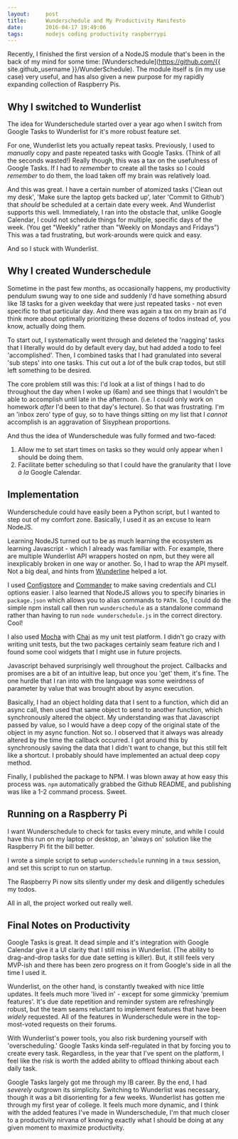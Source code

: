 ```yaml
---
layout:     post
title:      Wunderschedule and My Productivity Manifesto
date:       2016-04-17 19:49:06
tags:       nodejs coding productivity raspberrypi
---
```


Recently, I finished the first version of a NodeJS module that's been in the back of my mind for some time: [Wunderschedule](https://github.com/{{ site.github_username }}/WunderSchedule). The module itself is (in my use case) very useful, and has also given a new purpose for my rapidly expanding collection of Raspberry Pis. 

## Why I switched to Wunderlist

The idea for Wunderschedule started over a year ago when I switch from Google Tasks to Wunderlist for it's more robust feature set.

For one, Wunderlist lets you actually repeat tasks. Previously, I used to *manually* copy and paste repeated tasks with Google Tasks. (Think of all the seconds wasted!) Really though, this was a tax on the usefulness of Google Tasks. If I had to *remember* to create all the tasks so I could *remember* to do them, the load taken off my brain was relatively load.

And this was great. I have a certain number of atomized tasks ('Clean out my desk', 'Make sure the laptop gets backed up', later 'Commit to Github') that *should* be scheduled at a certain date every week. And Wunderlist supports this well. Immediately, I ran into the obstacle that, unlike Google Calendar, I could not schedule things for multiple, specific days of the week. (You get "Weekly" rather than "Weekly on Mondays and Fridays") This was a tad frustrating, but work-arounds were quick and easy.

And so I stuck with Wunderlist.
<!--break-->
## Why I created Wunderschedule

Sometime in the past few months, as occasionally happens, my productivity pendulum swung way to one side and suddenly I'd have something absurd like *18* tasks for a given weekday that were just repeated tasks - not even specific to that particular day. And there was again a tax on my brain as I'd think more about optimally prioritizing these dozens of todos instead of, you know, actually doing them.

To start out, I systematically went through and deleted the 'nagging' tasks that I literally would do by default every day, but had added a todo to feel 'accomplished'. Then, I combined tasks that I had granulated into several 'sub steps' into one tasks. This cut out a *lot* of the bulk crap todos, but still left something to be desired.

The core problem still was this: I'd look at a list of things I had to do throughout the day when I woke up (6am) and see things that I wouldn't be able to accomplish until late in the afternoon. (i.e. I could only work on homework *after* I'd been to that day's lecture). So that was frustrating. I'm an 'inbox zero' type of guy, so to have things sitting on my list that I *cannot* accomplish is an aggravation of Sisyphean proportions.

And thus the idea of Wunderschedule was fully formed and two-faced:

  1. Allow me to set start times on tasks so they would only appear when I should be doing them.
  2. Facilitate better scheduling so that I could have the granularity that I love *à la* Google Calendar.

## Implementation

Wunderschedule could have easily been a Python script, but I wanted to step out of my comfort zone. Basically, I used it as an excuse to learn NodeJS.

Learning NodeJS turned out to be as much learning the ecosystem as learning Javascript - which I already was familiar with. For example, there are multiple Wunderlist API wrappers hosted on npm, but they were all inexplicably broken in one way or another. So, I had to wrap the API myself. Not a big deal, and hints from [Wunderline](https://www.npmjs.com/package/wunderline) helped a lot.

I used [Configstore](https://www.npmjs.com/package/configstore) and [Commander](https://www.npmjs.com/package/commander) to make saving credentials and CLI options easier. I also learned that NodeJS allows you to specify binaries in `package.json` which allows you to alias commands to `PATH`. So, I could do the simple npm install call then run `wunderschedule` as a standalone command rather than having to run `node wunderschedule.js` in the correct directory. Cool!

I also used [Mocha](https://www.npmjs.com/package/mocha) with [Chai](https://www.npmjs.com/package/chai) as my unit test platform. I didn't go crazy with writing unit tests, but the two packages certainly seam feature rich and I found some cool widgets that I might use in future projects.

Javascript behaved surprisingly well throughout the project. Callbacks and promises are a bit of an intuitive leap, but once you 'get' them, it's fine. The one hurdle that I ran into with the language was some weirdness of parameter by value that was brought about by async execution. 

Basically, I had an object holding data that I sent to a function, which did an async call, then used that same object to send to another function, which synchronously altered the object. My understanding was that Javascript passed by value, so I would have a deep copy of the original state of the object in my async function. Not so. I observed that it always was already altered by the time the callback occurred. I got around this by synchronously saving the data that I didn't want to change, but this still felt like a shortcut. I probably should have implemented an actual deep copy method.

Finally, I published the package to NPM. I was blown away at how easy this process was. `npm` automatically grabbed the Github README, and publishing was like a 1-2 command process. Sweet.

## Running on a Raspberry Pi

I want Wunderschedule to check for tasks every minute, and while I could have this run on my laptop or desktop, an 'always on' solution like the Raspberry Pi fit the bill better.

I wrote a simple script to setup `wunderschedule` running in a `tmux` session, and set this script to run on startup.

The Raspberry Pi now sits silently under my desk and diligently schedules my todos. 

All in all, the project worked out really well.

## Final Notes on Productivity
Google Tasks is great. It dead simple and it's integration with Google Calendar give it a UI clarity that I still miss in Wunderlist. (The ability to drag-and-drop tasks for due date setting is killer). But, it still feels very MVP-ish and there has been zero progress on it from Google's side in all the time I used it.

Wunderlist, on the other hand, is constantly tweaked with nice little updates. It feels much more 'lived in' - except for some gimmicky 'premium features'. It's due date repetition and reminder system are refreshingly robust, but the team seams reluctant to implement features that have been *widely* requested. All of the features in Wunderschedule were in the top-most-voted requests on their forums.

With Wunderlist's power tools, you also risk burdening yourself with 'overscheduling.' Google Tasks kinda self-regulated in that by forcing you to create every task. Regardless, in the year that I've spent on the platform, I feel like the risk is worth the added ability to offload thinking about each daily task.

Google Tasks largely got me through my IB career. By the end, I had *severely* outgrown its simplicity. Switching to Wunderlist was necessary, though it was a bit disorienting for a few weeks. Wunderlist has gotten me through my first year of college. It feels much more dynamic, and I think with the added features I've made in Wunderschedule, I'm that much closer to a productivity nirvana of knowing exactly what I should be doing at any given moment to maximize productivity.